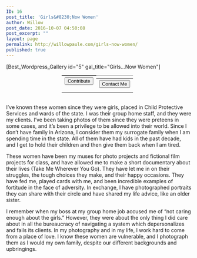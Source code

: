 ```yaml
---
ID: 16
post_title: 'Girls&#8230;Now Women'
author: Willow
post_date: 2016-10-07 04:50:08
post_excerpt: ""
layout: page
permalink: http://willowpaule.com/girls-now-women/
published: true
---
```

[Best_Wordpress_Gallery id="5" gal_title="Girls...Now Women"]
<table style="width: 40%; margin: 0 auto; margin-top: 0px;">
<tbody>
<tr>
<th style="display: inline-block;"><form action="https://www.paypal.com/cgi-bin/webscr" method="post" target="_blank"><input type="hidden" name="cmd" value="_s-xclick"><input type="hidden" name="hosted_button_id" value="YM9A6HU9BGYGQ"><input style="display: none; margin: 0 auto;" alt="PayPal - The safer, easier way to pay online!" name="submit" type="image" /><button class="btn-lg">Contribute</button>
</form></th>
<th style="display: inline-block;"><a href="http://willowpaule.com/contact/"><button class="btn-lg">Contact Me</button></a></th>
</tr>
</tbody>
</table>
&nbsp;

I’ve known these women since they were girls, placed in Child Protective Services and wards of the state. I was their group home staff, and they were my clients. I’ve been taking photos of them since they were preteens in some cases, and it’s been a privilege to be allowed into their world. Since I don’t have family in Arizona, I consider them my surrogate family when I am spending time in the state. All of them have had kids in the past decade, and I get to hold their children and then give them back when I am tired.

These women have been my muses for photo projects and fictional film projects for class, and have allowed me to make a short documentary about their lives (Take Me Wherever You Go). They have let me in on their struggles, the tough choices they make, and their happy occasions. They have fed me, played cards with me, and been incredible examples of fortitude in the face of adversity. In exchange, I have photographed portraits they can share with their circle and have shared my life advice, like an older sister.

I remember when my boss at my group home job accused me of “not caring enough about the girls.” However, they were about the only thing I did care about in all the bureaucracy of navigating a system which depersonalizes and fails its clients. In my photography and in my life, I work hard to come from a place of love. I know these women are vulnerable, and I photograph them as I would my own family, despite our different backgrounds and upbringings.